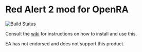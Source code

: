 # Red Alert 2 mod for OpenRA

[![Build Status](https://api.travis-ci.com/OpenRA/ra2.svg?branch=master)](https://travis-ci.com/github/OpenRA-CN/OpenRA-RA2-CN)

Consult the [wiki](https://github.com/OpenRA-CN/OpenRA-RA2-CN/wiki) for instructions on how to install and use this.



EA has not endorsed and does not support this product.
